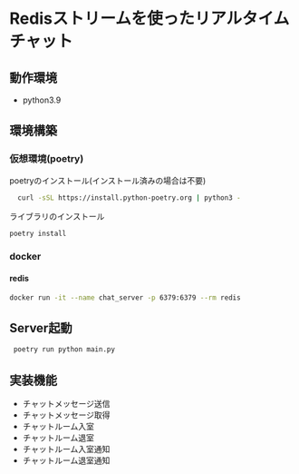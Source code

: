 # Redisストリームを使ったリアルタイムチャット

## 動作環境

- python3.9

## 環境構築

### 仮想環境(poetry)

poetryのインストール(インストール済みの場合は不要)

```zsh
  curl -sSL https://install.python-poetry.org | python3 -
```

ライブラリのインストール

```zsh
poetry install  
```

### docker

#### redis

```zsh
docker run -it --name chat_server -p 6379:6379 --rm redis
```

## Server起動

```zsh
 poetry run python main.py
```

## 実装機能

- チャットメッセージ送信
- チャットメッセージ取得
- チャットルーム入室
- チャットルーム退室
- チャットルーム入室通知
- チャットルーム退室通知
